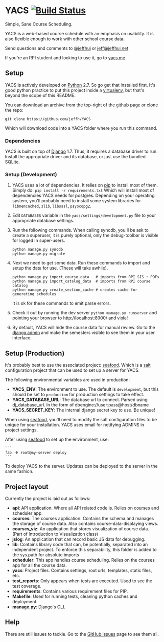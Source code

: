 # YACS [![Build Status](https://secure.travis-ci.org/jeffh/YACS.png?branch=master)](http://travis-ci.org/jeffh/YACS)
Simple, Sane Course Scheduling.

YACS is a web-based course schedule with an emphasis on usability.
It is also flexible enough to work with other school course data.

Send questions and comments to [@jeffhui][] or jeff@jeffhui.net

If you're an RPI student and looking to use it, go to [yacs.me][yacsme]

[@jeffhui]: http://twitter.com/jeffhui "Twitter: @jeffhui"
[yacsme]: http://yacs.me/ "YACS - The usable online course scheduler"

## Setup
YACS is actively developed on [Python][] 2.7. So go get that installed first.
It's good python practice to put this project inside a [virtualenv][],
but that's beyond the scope of this README.

You can download an archive from the top-right of the github page or clone the repo:

    git clone https://github.com/jeffh/YACS

Which will download code into a YACS folder where you run this command.

[Python]: http://python.org/
[virtualenv]: http://www.virtualenv.org/en/latest/index.html

### Dependencies

YACS is built on top of [Django][] 1.7. Thus, it requires a database driver to run.
Install the appropriate driver and its database, or just use the bundled SQLite.

[Django]: https://www.djangoproject.com/ "Django Web Framework"

### Setup (Development)

1. YACS uses a lot of dependencies. It relies on [pip][] to install most of them. Simply do:
    `pip install -r requirements.txt`
   Which will install most of dependencies YACS needs for postgres. Depending on your
   operating system, you'll probably need to install some system libraries for
   `libmemcached`, `zlib`, `libsasl`, `psyocopg2`.


2. Edit `DATABASES` variable in the `yacs/settings/development.py` file to your
   appropriate database settings.

3. Run the following commands. When calling syncdb, you'll be ask to create a superuser,
   it is purely optional, only the debug-toolbar is visible for logged in super-users.

    ```
    python manage.py syncdb
    python manage.py migrate
    ```

4. Next we need to get some data. Run these commands to import and setup the data for use.
   (These will take awhile).

    ```
    python manage.py import_course_data   # imports from RPI SIS + PDFs
    python manage.py import_catalog_data  # imports from RPI course catalog
    python manage.py create_section_cache # creates cache for generating schedules
    ```

    It is ok for these commands to emit parse errors.

5. Check it out by running the dev server `python manage.py runserver` and pointing your
   browser to [http://localhost:8000/][local] and viola!

6. By default, YACS will hide the course data for manual review. Go to the [django admin][]
   and make the semesters visible to see them in your user interface.

[pip]: http://www.pip-installer.org/en/latest/index.html
[local]: http://localhost:8000/
[django admin]: http://localhost:8000/admin/

## Setup (Production)

It's probably best to use the associated project: [seafood][]. Which is a [salt][]
configuration project that can be used to set up a server for YACS.

The following environmental variables are used in production:

- **YACS_ENV**: The environment to use. The default is ``development``, but this should be
                set to ``production`` for production settings to take effect.
- **YACS_DATABASE_URL**: The database url to connect. Parsed using dj_database_url.
                         In the form of dbengine://user:pass@host/dbname
- **YACS_SECRET_KEY**: The internal django secret key to use. Be unique!

When using [seafood][], you'll need to modify the salt configuration files to be
unique for your installation. YACS uses email for notifying ADMINS in project settings.

After using [seafood][] to set up the environment, use:

    ```
    fab -H root@my-server deploy
    ```

To deploy YACS to the server. Updates can be deployed to the server in the same fashion.

[seafood]: https://github.com/jeffh/seafood
[salt]: http://saltstack.org

## Project layout
Currently the project is laid out as follows:

- **api**: API application. Where all  API related code is. Relies on courses and scheduler app.
- **courses**: The courses application. Contains the schema and manages the storage of course data. Also contains course-data-displaying views.
- **courses_viz**: An application that stores visualization of course data. (Part of Introduction to Visualization class)
- **jslog**: An application that can record basic JS data for debugging.
- **lib**: Contains library code that can, be potentially, separated into an independent project. To enforce this separability, this folder is added to the sys.path for absolute imports
- **scheduler**: This app handles course scheduling. Relies on the courses app for all the course data.
- **yacs**: Project files. Contains settings, root urls, templates, static files, etc.
- **test_reports**: Only appears when tests are executed. Used to see the test coverage.
- **requirements**: Contains various requirement files for PIP.
- **Makefile**: Used for running tests, cleaning python caches and deployment.
- **manage.py**: Django's CLI.

## Help
There are still issues to tackle. Go to the [GitHub issues][issues] page to see them all.

[issues]: https://github.com/jeffh/YACS/issues
